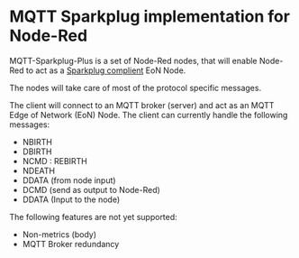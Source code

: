 # MQTT Sparkplug implementation for Node-Red

MQTT-Sparkplug-Plus is a set of Node-Red nodes, that will enable Node-Red to act as a [Sparkplug complient](https://s3.amazonaws.com/ignition-modules/Current/Sparkplug+Specification.pdf) EoN Node. 

The nodes will take care of most of the protocol specific messages.

The client will connect to an MQTT broker (server) and act as an MQTT Edge of Network (EoN) Node. The client can currently handle the following messages:
* NBIRTH
* DBIRTH
* NCMD : REBIRTH
* NDEATH
* DDATA (from node input)
* DCMD (send as output to Node-Red)
* DDATA (Input to the node)

The following features are not yet supported:
* Non-metrics (body)
* MQTT Broker redundancy
